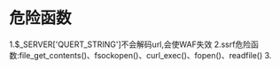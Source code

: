 # 危险函数
1.$_SERVER['QUERT_STRING']不会解码url,会使WAF失效
2.ssrf危险函数:file_get_contents()、fsockopen()、curl_exec()、fopen()、readfile()
3.